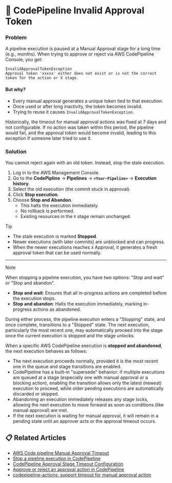 # 💭 CodePipeline Invalid Approval Token

### Problem
A pipeline execution is paused at a Manual Approval stage for a long time (e.g., months). When trying to approve or reject via AWS CodePipeline Console, you get:

```
InvalidApprovalTokenException
Approval token 'xxxxx' either does not exist or is not the correct token for the action or X stage.
```

#### But why?
* Every manual approval generates a unique token tied to that execution.
* Once used or after long inactivity, the token becomes invalid.
* Trying to reuse it causes `InvalidApprovalTokenException`.

Historically, the timeout for manual approval actions was fixed at 7 days and not configurable. If no action was taken within this period, the pipeline would fail, and the approval token would become invalid, leading to this exception if someone later tried to use it.

### Solution

You cannot reject again with an old token. Instead, stop the stale execution.

1. Log in to the AWS Management Console.
2. Go to the **CodePipline** → **Pipelines** → **`<Your-Pipeline>`** → **Execution history**.
3. Select the old execution (the commit stuck in approval).
3. Click **Stop execution**.
4. Choose **Stop and Abandon**.
    * This halts the execution immediately.
    * No rollback is performed.
    * Existing resources in the `X` stage remain unchanged.

> [!TIP]
> * The stale execution is marked **Stopped**.
> * Newer executions (with later commits) are unblocked and can progress.
> * When the newer executions reaches `X` Approval, it generates a fresh approval token that can be used normally.

---

> [!NOTE]
> When stopping a pipeline execution, you have two options: "Stop and wait" or "Stop and abandon".
> * **Stop and wait**: Ensures that all in-progress actions are completed before the execution stops.
> * **Stop and abandon**: Halts the execution immediately, marking in-progress actions as abandoned.
>
> During either process, the pipeline execution enters a "Stopping" state, and once complete, transitions to a "Stopped" state. The next execution, particularly the most recent one, may automatically proceed into the stage once the current execution is stopped and the stage unlocks.
>
> When a specific AWS CodePipeline execution is **stopped and abandoned**, the next execution behaves as follows:
> * The next execution proceeds normally, provided it is the most recent one in the queue and stage transitions are enabled.
> * CodePipeline has a built-in "supersede" behavior: if multiple executions are queued at a stage (especially one with manual approval or a blocking action), enabling the transition allows only the latest (newest) execution to proceed, while older pending executions are automatically discarded or skipped.
> * Abandoning an execution immediately releases any stage locks, allowing the next execution to move forward as soon as conditions (like manual approval) are met.
> * If the next execution is waiting for manual approval, it will remain in a pending state until an approver acts or the approval timeout occurs.


## 📋 Related Articles
* [AWS Code pipeline Manual Approval Timeout](https://stackoverflow.com/questions/63763829/aws-code-pipeline-manual-approval-timeout)
* [Stop a pipeline execution in CodePipeline](https://docs.aws.amazon.com/codepipeline/latest/userguide/pipelines-stop.html)
* [CodePipeline Approval Stage Timeout Configuration](https://repost.aws/questions/QU3K43oLPQQxWh-AsJAeoCEg/codepipeline-approval-stage-timeout-configuration)
* [Approve or reject an approval action in CodePipeline](https://docs.aws.amazon.com/codepipeline/latest/userguide/approvals-approve-or-reject.html)
* [codepipeline-actions: support timeout for manual approval action](https://github.com/aws/aws-cdk/issues/33473)